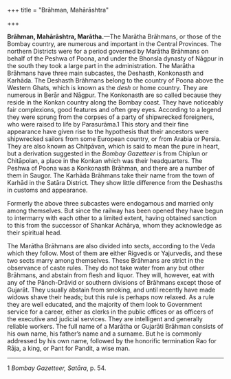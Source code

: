 +++
title = "Brāhman, Mahārāshtra"

+++

**Brāhman, Mahārāshtra, Marātha.**—The Marātha Brāhmans, or those of the Bombay country, are numerous and important in the Central Provinces. The northern Districts were for a period governed by Marātha Brāhmans on behalf of the Peshwa of Poona, and under the Bhonsla dynasty of Nāgpur in the south they took a large part in the administration. The Marātha Brāhmans have three main subcastes, the Deshasth, Konkonasth and Karhāda. The Deshasth Brāhmans belong to the country of Poona above the Western Ghats, which is known as the *desh* or home country. They are numerous in Berār and Nāgpur. The Konkonasth are so called because they reside in the Konkan country along the Bombay coast. They have noticeably fair complexions, good features and often grey eyes. According to a legend they were sprung from the corpses of a party of shipwrecked foreigners, who were raised to life by Parasurāma.1 This story and their fine appearance have given rise to the hypothesis that their ancestors were shipwrecked sailors from some European country, or from Arabia or Persia. They are also known as Chitpāvan, which is said to mean the pure in heart, but a derivation suggested in the *Bombay Gazetteer* is from Chiplun or Chitāpolan, a place in the Konkan which was their headquarters. The Peshwa of Poona was a Konkonasth Brāhman, and there are a number of them in Saugor. The Karhāda Brāhmans take their name from the town of Karhād in the Satāra District. They show little difference from the Deshasths in customs and appearance. 

Formerly the above three subcastes were endogamous and married only among themselves. But since the railway has been opened they have begun to intermarry with each other to a limited extent, having obtained sanction to this from the successor of Shankar Achārya, whom they acknowledge as their spiritual head. 

The Marātha Brāhmans are also divided into sects, according to the Veda which they follow. Most of them are either Rigvedis or Yajurvedis, and these two sects marry among themselves. These Brāhmans are strict in the observance of caste rules. They do not take water from any but other Brāhmans, and abstain from flesh and liquor. They will, however, eat with any of the Pānch-Drāvid or southern divisions of Brāhmans except those of Gujarāt. They usually abstain from smoking, and until recently have made widows shave their heads; but this rule is perhaps now relaxed. As a rule they are well educated, and the majority of them look to Government service for a career, either as clerks in the public offices or as officers of the executive and judicial services. They are intelligent and generally reliable workers. The full name of a Marātha or Gujarāti Brāhman consists of his own name, his father’s name and a surname. But he is commonly addressed by his own name, followed by the honorific termination Rao for Rāja, a king, or Pant for Pandit, a wise man. 

___________________

1 *Bombay Gazetteer, Satāra*, p. 54. 


